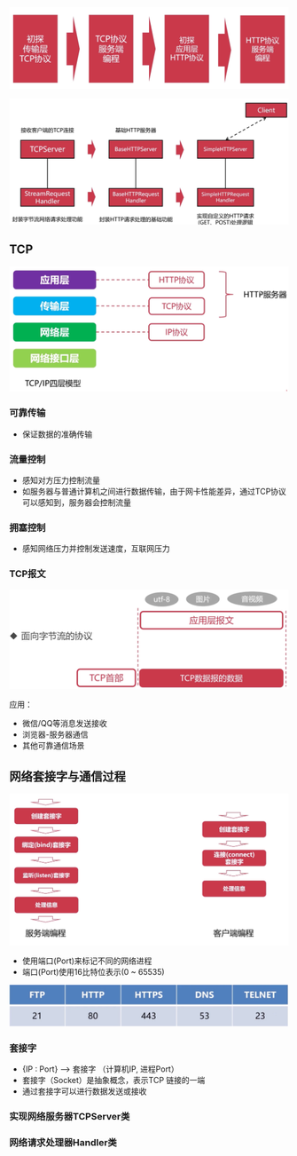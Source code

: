 ![51](../../photo/52.jpg)

![51](../../photo/51.jpg)

## TCP

![51](../../photo/54.jpg)

### 可靠传输

-   保证数据的准确传输

### 流量控制

-   感知对方压力控制流量
-   如服务器与普通计算机之间进行数据传输，由于网卡性能差异，通过TCP协议可以感知到，服务器会控制流量

### 拥塞控制

-   感知网络压力并控制发送速度，互联网压力

### TCP报文

![57](../../photo/53.png)

应用：

-   微信/QQ等消息发送接收
-   浏览器-服务器通信
-   其他可靠通信场景



## 网络套接字与通信过程

![57](../../photo/55.jpg)

-   使用端口(Port)来标记不同的网络进程
-   端口(Port)使用16比特位表示(0 ~ 65535)

![57](../../photo/56.jpg)

### 套接字

-   {IP : Port}  –>  套接字       （计算机IP,   进程Port）
-   套接字（Socket）是抽象概念，表示TCP 链接的一端
-   通过套接字可以进行数据发送或接收



### 实现网络服务器TCPServer类



### 网络请求处理器Handler类

